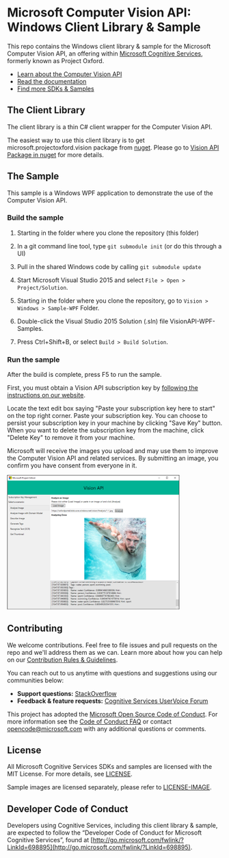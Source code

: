 # Microsoft Computer Vision API: Windows Client Library & Sample
This repo contains the Windows client library & sample for the Microsoft Computer Vision API, an offering within [Microsoft Cognitive Services](https://www.microsoft.com/cognitive-services), formerly known as Project Oxford.
* [Learn about the Computer Vision API](https://www.microsoft.com/cognitive-services/en-us/computer-vision-api)
* [Read the documentation](https://www.microsoft.com/cognitive-services/en-us/computer-vision-api/documentation)
* [Find more SDKs & Samples](https://www.microsoft.com/cognitive-services/en-us/SDK-Sample?api=computer%20vision)


## The Client Library
The client library is a thin C\# client wrapper for the Computer Vision API.

The easiest way to use this client library is to get microsoft.projectoxford.vision package from [nuget](<http://nuget.org>). Please go to [Vision API Package in nuget](https://www.nuget.org/packages/Microsoft.Azure.CognitiveServices.Vision.ComputerVision/) for more details.

## The Sample
This sample is a Windows WPF application to demonstrate the use of the Computer Vision API.

### Build the sample
 1. Starting in the folder where you clone the repository (this folder)

 2. In a git command line tool, type `git submodule init` (or do this through a UI)

 3. Pull in the shared Windows code by calling `git submodule update`

 4. Start Microsoft Visual Studio 2015 and select `File > Open > Project/Solution`.

 5. Starting in the folder where you clone the repository, go to `Vision > Windows > Sample-WPF` Folder.

 6. Double-click the Visual Studio 2015 Solution (.sln) file VisionAPI-WPF-Samples.

 7. Press Ctrl+Shift+B, or select `Build > Build Solution`.

### Run the sample
After the build is complete, press F5 to run the sample.

First, you must obtain a Vision API subscription key by [following the instructions on our website](<https://www.microsoft.com/cognitive-services/en-us/sign-up>).

Locate the text edit box saying "Paste your subscription key here to start" on
the top right corner. Paste your subscription key. You can choose to persist
your subscription key in your machine by clicking "Save Key" button. When you
want to delete the subscription key from the machine, click "Delete Key" to
remove it from your machine.

Microsoft will receive the images you upload and may use them to improve the Computer Vision
API and related services. By submitting an image, you confirm you have consent
from everyone in it.

<img src="SampleScreenshots/SampleRunning1.png" width="80%"/>


## Contributing
We welcome contributions. Feel free to file issues and pull requests on the repo and we'll address them as we can. Learn more about how you can help on our [Contribution Rules & Guidelines](</CONTRIBUTING.md>). 

You can reach out to us anytime with questions and suggestions using our communities below:
 - **Support questions:** [StackOverflow](<https://stackoverflow.com/questions/tagged/microsoft-cognitive>)
 - **Feedback & feature requests:** [Cognitive Services UserVoice Forum](<https://cognitive.uservoice.com>)

This project has adopted the [Microsoft Open Source Code of Conduct](https://opensource.microsoft.com/codeofconduct/). For more information see the [Code of Conduct FAQ](https://opensource.microsoft.com/codeofconduct/faq/) or contact [opencode@microsoft.com](mailto:opencode@microsoft.com) with any additional questions or comments.


## License
All Microsoft Cognitive Services SDKs and samples are licensed with the MIT License. For more details, see
[LICENSE](</LICENSE.md>).

Sample images are licensed separately, please refer to [LICENSE-IMAGE](</LICENSE-IMAGE.md>).


## Developer Code of Conduct
Developers using Cognitive Services, including this client library & sample, are expected to follow the “Developer Code of Conduct for Microsoft Cognitive Services”, found at [http://go.microsoft.com/fwlink/?LinkId=698895](http://go.microsoft.com/fwlink/?LinkId=698895).
